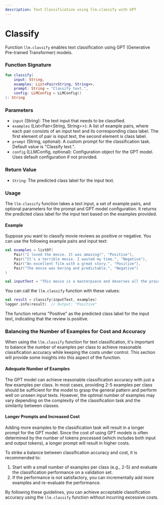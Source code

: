 ```yaml
---
description: Text Classification using llm.classify with GPT
---
```


# Classify

Function `llm.classify` enables text classification using GPT (Generative Pre-trained Transformer) models.

### Function Signature

```kotlin
fun classify(
    input: String,
    examples: List<Pair<String, String>>,
    prompt: String = "Classify text.",
    config: LLMConfig = LLMConfig()
): String
```

### Parameters

* `input` (String): The text input that needs to be classified.
* `examples` (List\<Pair\<String, String>>): A list of example pairs, where each pair consists of an input text and its corresponding class label. The first element of pair is input text, the second element is class label.
* `prompt` (String, optional): A custom prompt for the classification task. Default value is "Classify text.".
* `config` (LLMConfig, optional): Configuration object for the GPT model. Uses default configuration if not provided.

### Return Value

* `String`: The predicted class label for the input text.

### Usage

The `llm.classify` function takes a text input, a set of example pairs, and optional parameters for the prompt and GPT model configuration. It returns the predicted class label for the input text based on the examples provided.

#### Example

Suppose you want to classify movie reviews as positive or negative. You can use the following example pairs and input text:

```kotlin
val examples = listOf(
    Pair("I loved the movie. It was amazing!", "Positive"),
    Pair("It's a terrible movie. I wasted my time.", "Negative"),
    Pair("An excellent film with a great story.", "Positive"),
    Pair("The movie was boring and predictable.", "Negative")
)

val inputText = "This movie is a masterpiece and deserves all the praise."
```

You can call the `llm.classify` function with these values:

```kotlin
val result = classify(inputText, examples)
logger.info(result)  // Output: "Positive"
```

The function returns "Positive" as the predicted class label for the input text, indicating that the review is positive.

### Balancing the Number of Examples for Cost and Accuracy

When using the `llm.classify` function for text classification, it's important to balance the number of examples per class to achieve reasonable classification accuracy while keeping the costs under control. This section will provide some insights into this aspect of the function.

#### Adequate Number of Examples

The GPT model can achieve reasonable classification accuracy with just a few examples per class. In most cases, providing 2-5 examples per class should be sufficient for the model to grasp the general pattern and perform well on unseen input texts. However, the optimal number of examples may vary depending on the complexity of the classification task and the similarity between classes.

#### Longer Prompts and Increased Cost

Adding more examples to the classification task will result in a longer prompt for the GPT model. Since the cost of using GPT models is often determined by the number of tokens processed (which includes both input and output tokens), a longer prompt will result in higher costs.

To strike a balance between classification accuracy and cost, it is recommended to:

1. Start with a small number of examples per class (e.g., 2-5) and evaluate the classification performance on a validation set.
2. If the performance is not satisfactory, you can incrementally add more examples and re-evaluate the performance.

By following these guidelines, you can achieve acceptable classification accuracy using the `llm.classify` function without incurring excessive costs.
